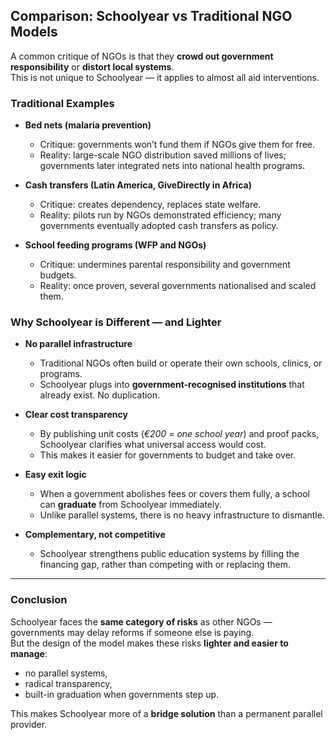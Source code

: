 ## Comparison: Schoolyear vs Traditional NGO Models

A common critique of NGOs is that they **crowd out government responsibility** or **distort local systems**.  
This is not unique to Schoolyear — it applies to almost all aid interventions.  

### Traditional Examples

- **Bed nets (malaria prevention)**  
  - Critique: governments won’t fund them if NGOs give them for free.  
  - Reality: large-scale NGO distribution saved millions of lives; governments later integrated nets into national health programs.

- **Cash transfers (Latin America, GiveDirectly in Africa)**  
  - Critique: creates dependency, replaces state welfare.  
  - Reality: pilots run by NGOs demonstrated efficiency; many governments eventually adopted cash transfers as policy.

- **School feeding programs (WFP and NGOs)**  
  - Critique: undermines parental responsibility and government budgets.  
  - Reality: once proven, several governments nationalised and scaled them.

### Why Schoolyear is Different — and Lighter

- **No parallel infrastructure**  
  - Traditional NGOs often build or operate their own schools, clinics, or programs.  
  - Schoolyear plugs into **government-recognised institutions** that already exist. No duplication.

- **Clear cost transparency**  
  - By publishing unit costs (*€200 = one school year*) and proof packs, Schoolyear clarifies what universal access would cost.  
  - This makes it easier for governments to budget and take over.

- **Easy exit logic**  
  - When a government abolishes fees or covers them fully, a school can **graduate** from Schoolyear immediately.  
  - Unlike parallel systems, there is no heavy infrastructure to dismantle.

- **Complementary, not competitive**  
  - Schoolyear strengthens public education systems by filling the financing gap, rather than competing with or replacing them.

---

### Conclusion

Schoolyear faces the **same category of risks** as other NGOs — governments may delay reforms if someone else is paying.  
But the design of the model makes these risks **lighter and easier to manage**:  
- no parallel systems,  
- radical transparency,  
- built-in graduation when governments step up.  

This makes Schoolyear more of a **bridge solution** than a permanent parallel provider.
